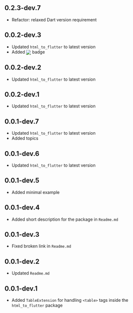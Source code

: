 ## 0.2.3-dev.7

- Refactor: relaxed Dart version requirement

## 0.0.2-dev.3

- Updated `html_to_flutter` to latest version
- Added <img src="https://zerodha.tech/static/images/github-badge.svg" align="center" /></a> badge

## 0.0.2-dev.2

- Updated `html_to_flutter` to latest version

## 0.0.2-dev.1

- Updated `html_to_flutter` to latest version

## 0.0.1-dev.7

- Updated `html_to_flutter` to latest version
- Added topics

## 0.0.1-dev.6

- Updated `html_to_flutter` to latest version

## 0.0.1-dev.5

- Added minimal example

## 0.0.1-dev.4

- Added short description for the package in `Readme.md`

## 0.0.1-dev.3

- Fixed broken link in `Readme.md`

## 0.0.1-dev.2

- Updated `Readme.md`

## 0.0.1-dev.1

- Added `TableExtension` for handling `<table>` tags inside the `html_to_flutter` package
